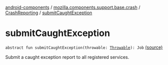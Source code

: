 [android-components](../../index.md) / [mozilla.components.support.base.crash](../index.md) / [CrashReporting](index.md) / [submitCaughtException](./submit-caught-exception.md)

# submitCaughtException

`abstract fun submitCaughtException(throwable: `[`Throwable`](https://kotlinlang.org/api/latest/jvm/stdlib/kotlin/-throwable/index.html)`): Job` [(source)](https://github.com/mozilla-mobile/android-components/blob/master/components/support/base/src/main/java/mozilla/components/support/base/crash/CrashReporting.kt#L17)

Submit a caught exception report to all registered services.


